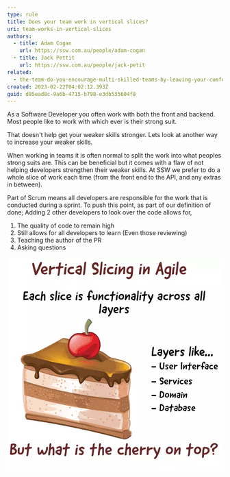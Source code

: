 ```yaml
---
type: rule
title: Does your team work in vertical slices?
uri: team-works-in-vertical-slices
authors:
  - title: Adam Cogan
    url: https://ssw.com.au/people/adam-cogan
  - title: Jack Pettit
    url: https://ssw.com.au/people/jack-petit
related:
  - the-team-do-you-encourage-multi-skilled-teams-by-leaving-your-comfort-zone
created: 2023-02-22T04:02:12.393Z
guid: d85ead8c-9a6b-4715-b798-e3db535604f8
---
```

As a Software Developer you often work with both the front and backend. Most people like to work with which ever is their strong suit. 

That doesn't help get your weaker skills stronger. Lets look at another way to increase your weaker skills.

<!--endintro-->

When working in teams it is often normal to split the work into what peoples strong suits are. This can be beneficial but it comes with a flaw of not helping developers strengthen their weaker skills. At SSW we prefer to do a whole slice of work each time (from the front end to the API, and any extras in between). 

Part of Scrum means all developers are responsible for the work that is conducted during a sprint. To push this point, as part of our definition of done; Adding 2 other developers to look over the code allows for,

1. The quality of code to remain high
2. Still allows for all developers to learn (Even those reviewing) 
3. Teaching the author of the PR 
4. Asking questions


![Figure: Vertical slicing is just like a slice of cake!](vertical-slicing-new-post-img-min.webp)

